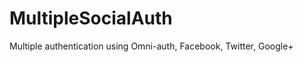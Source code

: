 MultipleSocialAuth
====================

Multiple authentication using Omni-auth, Facebook, Twitter, Google+
